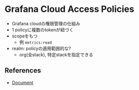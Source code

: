# Grafana Cloud Access Policies

* Grafana cloudの権限管理の仕組み
* 1 policyに複数のtokenが紐づく
* scopeをもつ
  * 例 `metrics:read`
* realm: policyの適用範囲的な? 
  * org(全stack), 特定stackを指定できる

## References

* [Document](https://grafana.com/docs/grafana-cloud/account-management/authentication-and-permissions/access-policies/)
